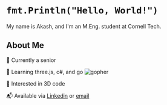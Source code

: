 # ```fmt.Println("Hello, World!")``` 
My name is Akash, and I'm an M.Eng. student at Cornell Tech.
## About Me            

🏫 Currently a senior

🔭 Learning three.js, c#, and go ![gopher](https://raw.githubusercontent.com/egonelbre/gophers/master/animation/2bit-sprite/run.gif)

🌱 Interested in 3D code

📬 Available via [Linkedin](https://www.linkedin.com/in/abasu924/) or [email](mailto:abasu924@gmail.com) 
